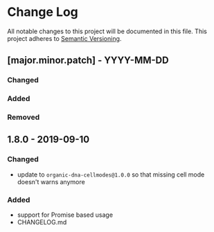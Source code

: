 # Change Log
All notable changes to this project will be documented in this file.
This project adheres to [Semantic Versioning](http://semver.org/).

## [major.minor.patch] - YYYY-MM-DD

### Changed
### Added
### Removed

## 1.8.0 - 2019-09-10

### Changed

- update to `organic-dna-cellmodes@1.0.0` so that missing cell mode doesn't warns anymore

### Added

- support for Promise based usage
- CHANGELOG.md
